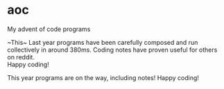 # aoc
My advent of code programs

~This~ Last year programs have been carefully composed and run collectively in around 380ms. Coding notes have proven useful for others on reddit.  
Happy coding!

This year programs are on the way, including notes! Happy coding!
